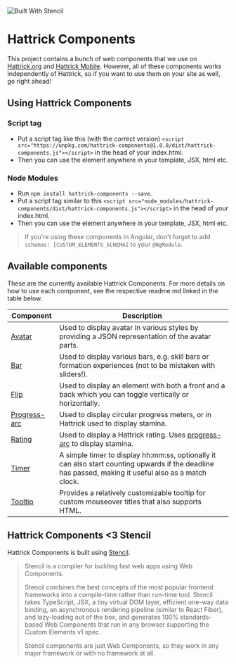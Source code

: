 ![Built With Stencil](https://img.shields.io/badge/-Built%20With%20Stencil-16161d.svg?logo=data%3Aimage%2Fsvg%2Bxml%3Bbase64%2CPD94bWwgdmVyc2lvbj0iMS4wIiBlbmNvZGluZz0idXRmLTgiPz4KPCEtLSBHZW5lcmF0b3I6IEFkb2JlIElsbHVzdHJhdG9yIDE5LjIuMSwgU1ZHIEV4cG9ydCBQbHVnLUluIC4gU1ZHIFZlcnNpb246IDYuMDAgQnVpbGQgMCkgIC0tPgo8c3ZnIHZlcnNpb249IjEuMSIgaWQ9IkxheWVyXzEiIHhtbG5zPSJodHRwOi8vd3d3LnczLm9yZy8yMDAwL3N2ZyIgeG1sbnM6eGxpbms9Imh0dHA6Ly93d3cudzMub3JnLzE5OTkveGxpbmsiIHg9IjBweCIgeT0iMHB4IgoJIHZpZXdCb3g9IjAgMCA1MTIgNTEyIiBzdHlsZT0iZW5hYmxlLWJhY2tncm91bmQ6bmV3IDAgMCA1MTIgNTEyOyIgeG1sOnNwYWNlPSJwcmVzZXJ2ZSI%2BCjxzdHlsZSB0eXBlPSJ0ZXh0L2NzcyI%2BCgkuc3Qwe2ZpbGw6I0ZGRkZGRjt9Cjwvc3R5bGU%2BCjxwYXRoIGNsYXNzPSJzdDAiIGQ9Ik00MjQuNywzNzMuOWMwLDM3LjYtNTUuMSw2OC42LTkyLjcsNjguNkgxODAuNGMtMzcuOSwwLTkyLjctMzAuNy05Mi43LTY4LjZ2LTMuNmgzMzYuOVYzNzMuOXoiLz4KPHBhdGggY2xhc3M9InN0MCIgZD0iTTQyNC43LDI5Mi4xSDE4MC40Yy0zNy42LDAtOTIuNy0zMS05Mi43LTY4LjZ2LTMuNkgzMzJjMzcuNiwwLDkyLjcsMzEsOTIuNyw2OC42VjI5Mi4xeiIvPgo8cGF0aCBjbGFzcz0ic3QwIiBkPSJNNDI0LjcsMTQxLjdIODcuN3YtMy42YzAtMzcuNiw1NC44LTY4LjYsOTIuNy02OC42SDMzMmMzNy45LDAsOTIuNywzMC43LDkyLjcsNjguNlYxNDEuN3oiLz4KPC9zdmc%2BCg%3D%3D&colorA=16161d&style=flat-square)

# Hattrick Components

This project contains a bunch of web components that we use on [Hattrick.org](https://www.hattrick.org) and [Hattrick Mobile](https://m.hattrick.org/). However, all of these components works independently of Hattrick, so if you want to use them on your site as well, go right ahead!


## Using Hattrick Components

### Script tag

- Put a script tag like this (with the correct version) `<script src="https://unpkg.com/hattrick-components@1.0.0/dist/hattrick-components.js"></script>` in the head of your index.html.
- Then you can use the element anywhere in your template, JSX, html etc.

### Node Modules
- Run `npm install hattrick-components --save`.
- Put a script tag similar to this `<script src="node_modules/hattrick-components/dist/hattrick-components.js"></script>` in the head of your index.html.
- Then you can use the element anywhere in your template, JSX, html etc.

>If you're using these components in Angular, don't forget to add `schemas: [CUSTOM_ELEMENTS_SCHEMA]` to your `@NgModule`.


## Available components

These are the currently available Hattrick Components. For more details on how to use each component, see the respective readme.md linked in the table below.


| **Component** | **Description** |
| ------------- | ------------- |
| [Avatar](https://gitlab.com/bodinaren/ht-components/tree/master/src/components/avatar/) | Used to display avatar in various styles by providing a JSON representation of the avatar parts. |
| [Bar](https://gitlab.com/bodinaren/ht-components/tree/master/src/components/bar/) | Used to display various bars, e.g. skill bars or formation experiences (not to be mistaken with sliders!). |
| [Flip](https://gitlab.com/bodinaren/ht-components/tree/master/src/components/flip/) | Used to display an element with both a front and a back which you can toggle vertically or horizontally. |
| [Progress-arc](https://gitlab.com/bodinaren/ht-components/tree/master/src/components/progress-arc/) | Used to display circular progress meters, or in Hattrick used to display stamina. |
| [Rating](https://gitlab.com/bodinaren/ht-components/tree/master/src/components/rating/) | Used to display a Hattrick rating. Uses [progress-arc](https://gitlab.com/bodinaren/ht-components/tree/master/src/components/progress-arc/) to display stamina. |
| [Timer](https://gitlab.com/bodinaren/ht-components/tree/master/src/components/timer/) | A simple timer to display hh:mm:ss, optionally it can also start counting upwards if the deadline has passed, making it useful also as a match clock. |
| [Tooltip](https://gitlab.com/bodinaren/ht-components/tree/master/src/components/tooltip/) | Provides a relatively customizable tooltip for custom mouseover titles that also supports HTML. |


## Hattrick Components <3 Stencil

Hattrick Components is built using [Stencil](https://github.com/ionic-team/stencil).

> Stencil is a compiler for building fast web apps using Web Components.
>
> Stencil combines the best concepts of the most popular frontend frameworks into a compile-time rather than run-time tool.  Stencil takes TypeScript, JSX, a tiny virtual DOM layer, efficient one-way data binding, an asynchronous rendering pipeline (similar to React Fiber), and lazy-loading out of the box, and generates 100% standards-based Web Components that run in any browser supporting the Custom Elements v1 spec.
>
> Stencil components are just Web Components, so they work in any major framework or with no framework at all. 
